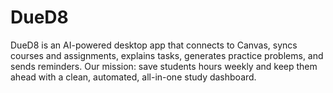 # DueD8
DueD8 is an AI-powered desktop app that connects to Canvas, syncs courses and assignments, explains tasks, generates practice problems, and sends reminders. Our mission: save students hours weekly and keep them ahead with a clean, automated, all-in-one study dashboard.
